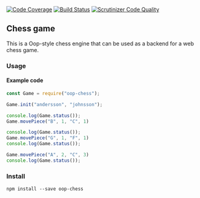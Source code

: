 [![Code Coverage](https://scrutinizer-ci.com/g/Barelydead/oop-chess/badges/coverage.png?b=master)](https://scrutinizer-ci.com/g/Barelydead/oop-chess/?branch=master)
[![Build Status](https://scrutinizer-ci.com/g/Barelydead/oop-chess/badges/build.png?b=master)](https://scrutinizer-ci.com/g/Barelydead/oop-chess/build-status/master)
[![Scrutinizer Code Quality](https://scrutinizer-ci.com/g/Barelydead/oop-chess/badges/quality-score.png?b=master)](https://scrutinizer-ci.com/g/Barelydead/oop-chess/?branch=master)


Chess game
----------------

This is a Oop-style chess engine that can be used as a backend for a web chess game.

### Usage

#### Example code
```javascript
const Game = require("oop-chess");

Game.init("andersson", "johnsson");

console.log(Game.status());
Game.movePiece("B", 1, "C", 1)

console.log(Game.status());
Game.movePiece("G", 1, "F", 1)
console.log(Game.status());

Game.movePiece("A", 2, "C", 3)
console.log(Game.status());

```


### Install
`npm install --save oop-chess`
